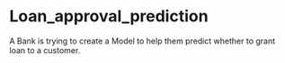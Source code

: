 # Loan_approval_prediction
A Bank is trying to create a Model to help them predict whether to grant loan to a customer.
